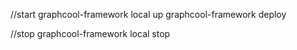 //start
graphcool-framework local up
graphcool-framework deploy

//stop
graphcool-framework local stop